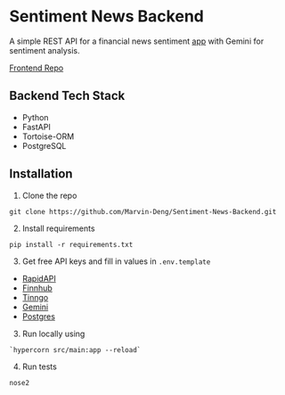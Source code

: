 # Sentiment News Backend
A simple REST API for a financial news sentiment [app](https://sentiment-news.vercel.app/) with Gemini for sentiment analysis.

[Frontend Repo](https://github.com/Marvin-Deng/Sentiment-News)

## Backend Tech Stack
- Python
- FastAPI
- Tortoise-ORM
- PostgreSQL

## Installation

1. Clone the repo
```shell
git clone https://github.com/Marvin-Deng/Sentiment-News-Backend.git
```

2. Install requirements
```shell
pip install -r requirements.txt
```

3. Get free API keys and fill in values in `.env.template`
- [RapidAPI](https://rapidapi.com/hub)
- [Finnhub](https://finnhub.io/)
- [Tinngo](https://www.tiingo.com/)
- [Gemini](https://ai.google.dev/)
- [Postgres](https://supabase.com/)

3. Run locally using 
```shell
`hypercorn src/main:app --reload`
```

4. Run tests
```shell
nose2
```